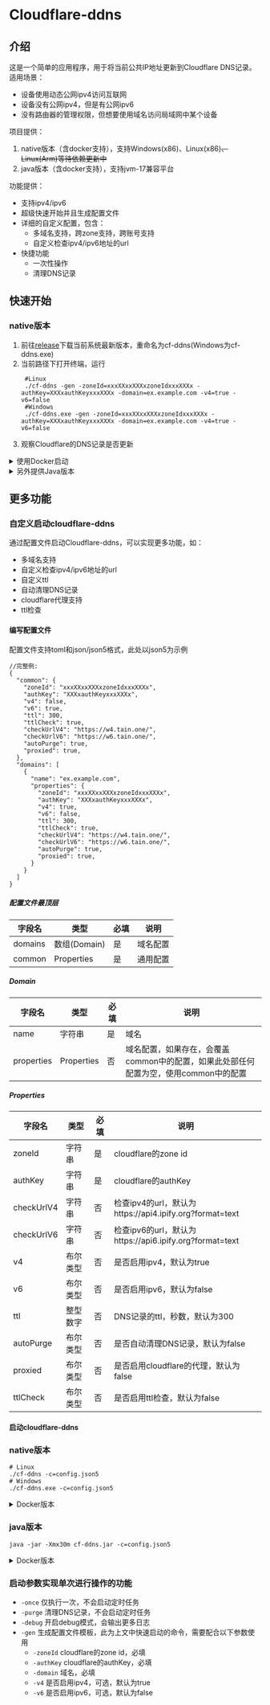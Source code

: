 # Cloudflare-ddns

## 介绍

这是一个简单的应用程序，用于将当前公共IP地址更新到Cloudflare DNS记录。适用场景：

- 设备使用动态公网ipv4访问互联网
- 设备没有公网ipv4，但是有公网ipv6
- 没有路由器的管理权限，但想要使用域名访问局域网中某个设备

项目提供：

1. native版本（含docker支持），支持Windows(x86)、Linux(x86)~~、Linux(Arm)等待依赖更新中~~
2. java版本（含docker支持），支持jvm-17兼容平台

功能提供：

- 支持ipv4/ipv6
- 超级快速开始并且生成配置文件
- 详细的自定义配置，包含：
    - 多域名支持，跨zone支持，跨账号支持
    - 自定义检查ipv4/ipv6地址的url
- 快捷功能
    - 一次性操作
    - 清理DNS记录

## 快速开始

### native版本

1. 前往[release](../../releases/latest)下载当前系统最新版本，重命名为cf-ddns(Windows为cf-ddns.exe)
2. 当前路径下打开终端，运行
   ```shell
    #Linux
    ./cf-ddns -gen -zoneId=xxxXXxxXXXxzoneIdxxxXXXx -authKey=XXXxauthKeyxxxXXXx -domain=ex.example.com -v4=true -v6=false
    #Windows
    ./cf-ddns.exe -gen -zoneId=xxxXXxxXXXxzoneIdxxxXXXx -authKey=XXXxauthKeyxxxXXXx -domain=ex.example.com -v4=true -v6=false
   ```
3. 观察Cloudflare的DNS记录是否更新

<details>

<summary>使用Docker启动</summary>

### native-docker版本

1. 创建docker-compose.yml文件
   ```yaml
   ---
   services:
     cf-ddns:
       image: selcarpa/cloudflare-ddns:latest
       network_mode: "host"
       container_name: cf-ddns
       restart: unless-stopped # 重启策略
       command: ["-gen","-zoneId=xxxXXxxXXXxzoneIdxxxXXXx","-authKey=XXXxauthKeyxxxXXXx","-domain=ex.example.com","-v4=true","-v6=false"] # 启动命令
   ```
2. 启动
   ```shell
    docker-compose up -d
    ```

</details>

<details>

<summary>另外提供Java版本</summary>

### java版本

1. 前往[release](../../releases/latest)下载当前最新jar版本，重命名为cf-ddns.jar
2. 运行
   ```shell
   java -jar -Xmx30m cf-ddns.jar -gen -zoneId=xxxXXxxXXXxzoneIdxxxXXXx -authKey=XXXxauthKeyxxxXXXx -domain=ex.example.com -v4=true -v6=false
   ```

### java-docker版本

1. 创建docker-compose.yml文件
   ```yaml
   ---
   services:
     cf-ddns:
       image: selcarpa/cloudflare-ddns-jvm:latest
       network_mode: "host"
       container_name: cf-ddns
       restart: unless-stopped # 重启策略
       command: ["-gen","-zoneId=xxxXXxxXXXxzoneIdxxxXXXx","-authKey=XXXxauthKeyxxxXXXx","-domain=ex.example.com","-v4=true","-v6=false"] # 启动命令
   ```
2. 启动
   ```shell
    docker-compose up -d
    ```

</details>

## 更多功能

### 自定义启动cloudflare-ddns

通过配置文件启动Cloudflare-ddns，可以实现更多功能，如：

- 多域名支持
- 自定义检查ipv4/ipv6地址的url
- 自定义ttl
- 自动清理DNS记录
- cloudflare代理支持
- ttl检查

#### 编写配置文件

配置文件支持toml和json/json5格式，此处以json5为示例

```json5
//完整例:
{
  "common": {
    "zoneId": "xxxXXxxXXXxzoneIdxxxXXXx",
    "authKey": "XXXxauthKeyxxxXXXx",
    "v4": false,
    "v6": true,
    "ttl": 300,
    "ttlCheck": true,
    "checkUrlV4": "https://w4.tain.one/",
    "checkUrlV6": "https://w6.tain.one/",
    "autoPurge": true,
    "proxied": true,
  },
  "domains": [
    {
      "name": "ex.example.com",
      "properties": {
        "zoneId": "xxxXXxxXXXxzoneIdxxxXXXx",
        "authKey": "XXXxauthKeyxxxXXXx",
        "v4": true,
        "v6": false,
        "ttl": 300,
        "ttlCheck": true,
        "checkUrlV4": "https://w4.tain.one/",
        "checkUrlV6": "https://w6.tain.one/",
        "autoPurge": true,
        "proxied": true,
      }
    }
  ]
}
```

##### 配置文件最顶层

| 字段名     | 类型         | 必填 | 说明   |
|---------|------------|----|------|
| domains | 数组(Domain) | 是  | 域名配置 |
| common  | Properties | 是  | 通用配置 |

##### Domain

| 字段名        | 类型         | 必填 | 说明                                               |
|------------|------------|----|--------------------------------------------------|
| name       | 字符串        | 是  | 域名                                               |
| properties | Properties | 否  | 域名配置，如果存在，会覆盖common中的配置，如果此处部任何配置为空，使用common中的配置 |

##### Properties

| 字段名        | 类型   | 必填 | 说明                                               |
|------------|------|----|--------------------------------------------------|
| zoneId     | 字符串  | 是  | cloudflare的zone id                               |
| authKey    | 字符串  | 是  | cloudflare的authKey                               |
| checkUrlV4 | 字符串  | 否  | 检查ipv4的url，默认为https://api4.ipify.org?format=text |
| checkUrlV6 | 字符串  | 否  | 检查ipv6的url，默认为https://api6.ipify.org?format=text |
| v4         | 布尔类型 | 否  | 是否启用ipv4，默认为true                                 |
| v6         | 布尔类型 | 否  | 是否启用ipv6，默认为false                                |
| ttl        | 整型数字 | 否  | DNS记录的ttl，秒数，默认为300                              |
| autoPurge  | 布尔类型 | 否  | 是否自动清理DNS记录，默认为false                             |
| proxied    | 布尔类型 | 否  | 是否启用cloudflare的代理，默认为false                       |
| ttlCheck   | 布尔类型 | 否  | 是否启用ttl检查，默认为false                               |

#### 启动cloudflare-ddns

### native版本

```shell
# Linux
./cf-ddns -c=config.json5
# Windows
./cf-ddns.exe -c=config.json5
```

<details>
<summary>Docker版本</summary>

```yaml
     ---
     services:
       cf-ddns:
         image: selcarpa/cloudflare-ddns:latest
         network_mode: "host"
         container_name: cf-ddns
         volumes:
           - /path/to/config.json5:/cf-ddn/config.json5  # 挂载配置文件，注意，/path/to/config.json5需要替换为实际路径
         restart: unless-stopped # 重启策略
         command: [ "-c=/cf-ddn/config.json5" ] # 启动命令
```

</details>

### java版本

```shell
java -jar -Xmx30m cf-ddns.jar -c=config.json5
```

<details>
<summary>Docker版本</summary>

```yaml
     ---
     services:
       cf-ddns:
         image: selcarpa/cloudflare-ddns-jvm:latest
         network_mode: "host"
         container_name: cf-ddns
         volumes:
           - /path/to/config.json5:/cf-ddns/config.json5  # 挂载配置文件，注意，/path/to/config.json5需要替换为实际路径
         restart: unless-stopped # 重启策略
         command: [ "-c=/cf-ddn/config.json5" ] # 启动命令
```

</details>

### 启动参数实现单次进行操作的功能

- `-once` 仅执行一次，不会启动定时任务
- `-purge` 清理DNS记录，不会启动定时任务
- `-debug` 开启debug模式，会输出更多日志
- `-gen` 生成配置文件模板，此为上文中快速启动的命令，需要配合以下参数使用
    - `-zoneId` cloudflare的zone id，必填
    - `-authKey` cloudflare的authKey，必填
    - `-domain` 域名，必填
    - `-v4` 是否启用ipv4，可选，默认为true
    - `-v6` 是否启用ipv6，可选，默认为false

